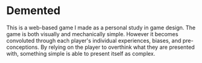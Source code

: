 # Demented

This is a web-based game I made as a personal study in game design. 
The game is both visually and mechanically simple. However it becomes convoluted through each player's individual experiences, biases, and pre-conceptions. By relying on the player to overthink what they are presented with, something simple is able to present itself as complex.